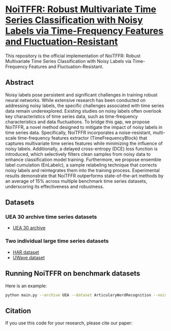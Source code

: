 <a href="URL" target="https://anonymous.4open.science/r/NoiTFFR"><h1>NoiTFFR: Robust Multivariate Time Series Classification with Noisy Labels via Time-Frequency Features and Fluctuation-Resistant</h1></a>
This repository is the official implementation of NoiTFFR: Robust Multivariate Time Series Classification with Noisy Labels via Time-Frequency Features and Fluctuation-Resistant.

<h2>Abstract</h2>
Noisy labels pose persistent and significant challenges in training robust neural networks. While extensive research has been conducted on addressing noisy labels, the specific challenges associated with time series data remain underexplored. Existing studies on noisy labels often overlook key characteristics of time series data, such as time-frequency characteristics and data fluctuations. To bridge this gap, we propose NoiTFFR, a novel method designed to mitigate the impact of noisy labels in time series data. Specifically, NoiTFFR incorporates a noise-resistant, multi-scale time-frequency features extractor (TimeFrequencyBlock) that captures multivariate time series features while minimizing the influence of noisy labels. Additionally, a delayed cross-entropy (DCE) loss function is introduced, which selectively filters clean samples from noisy data to enhance classification model training. Furthermore, we propose ensemble label cumulation (EnLabelc), a sample relabeling technique that corrects noisy labels and reintegrates them into the training process. Experimental results demonstrate that NoiTFFR outperforms state-of-the-art methods by an average of 15% across multiple benchmark time series datasets, underscoring its effectiveness and robustness. 

<h2>Datasets</h2>
<h3>UEA 30 archive time series datasets</h3>

* <a href="https://www.timeseriesclassification.com/dataset.php" target="_blank">UEA 30 archive</a>

<h3>Two individual large time series datasets</h3>

* <a href="http://archive.ics.uci.edu/ml" target="_blank">HAR dataset</a>
* <a href="https://www.mustafabaydogan.com/research/time-series-data-mining/symbolic-representations-for-multivariate-time-series-classification-smts/" target="_blank">UWave dataset</a>

<h2>Running NoiTFFR on benchmark datasets</h2>
Here is an example:

```bash
python main.py --archive UEA --dataset ArticularyWordRecognition --noise_type symmetric --label_noise_rate 0.5
```

<h2>Citation</h2>
If you use this code for your research, please cite our paper:
